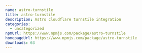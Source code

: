```yaml
---
name: astro-turnstile
title: astro-turnstile
description: Astro cloudflare turnstile integration
categories:
  - uncategorized
npmUrl: https://www.npmjs.com/package/astro-turnstile
homepageUrl: https://www.npmjs.com/package/astro-turnstile
downloads: 63
---
```

